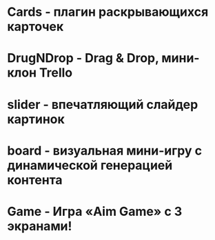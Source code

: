 # Cards - плагин раскрывающихся карточек

# DrugNDrop - Drag & Drop, мини-клон Trello

# slider - впечатляющий слайдер картинок 

# board - визуальная мини-игру с динамической генерацией контента

# Game - Игра «Aim Game» с 3 экранами!
